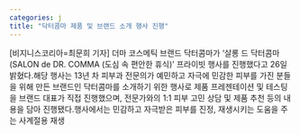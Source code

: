 ```yaml
---
categories: j
title: "닥터콤마 제품 및 브랜드 소개 행사 진행"
---
```

[비지니스코리아=최문희 기자] 더마 코스메틱 브랜드 닥터콤마가 ‘살롱 드 닥터콤마 (SALON de DR. COMMA (도심 속 편안한 휴식)’ 프라이빗 행사를 진행했다고 26일 밝혔다.해당 행사는 13년 차 피부과 전문의가 예민하고 자극에 민감한 피부를 가진 분들을 위해 만든 브랜드인 닥터콤마를 소개하기 위한 행사로 제품 프레젠테이션 및 테스팅을 브랜드 대표가 직접 진행했으며, 전문가와의 1:1 피부 고민 상담 및 제품 추천 등의 내용을 담아 진행됐다.행사에서는 민감하고 자극받은 피부를 진정, 재생시키는 도움을 주는 사계절용 재생